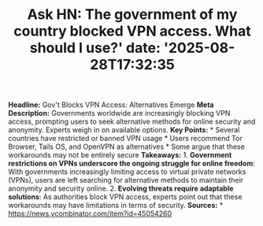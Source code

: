 ﻿---
title: "Ask HN: The government of my country blocked VPN access. What should I use?'
date: '2025-08-28T17:32:35"
category: "Markets"
summary: ""
slug: "ask hn the government of my country blocked vpn access what "
source_urls:
  - "https://news.ycombinator.com/item?id=45054260"
seo:
  title: "Ask HN: The government of my country blocked VPN access. What should I use? | Hash n Hedge'
  description: '"
  keywords: ["news", "markets", "brief"]
---
**Headline:** Gov't Blocks VPN Access: Alternatives Emerge  **Meta Description:** Governments worldwide are increasingly blocking VPN access, prompting users to seek alternative methods for online security and anonymity. Experts weigh in on available options.  **Key Points:**  * Several countries have restricted or banned VPN usage * Users recommend Tor Browser, Tails OS, and OpenVPN as alternatives * Some argue that these workarounds may not be entirely secure  **Takeaways:**  1.  **Government restrictions on VPNs underscore the ongoing struggle for online freedom**: With governments increasingly limiting access to virtual private networks (VPNs), users are left searching for alternative methods to maintain their anonymity and security online. 2.  **Evolving threats require adaptable solutions**: As authorities block VPN access, experts point out that these workarounds may have limitations in terms of security.  **Sources:**  * https://news.ycombinator.com/item?id=45054260 
